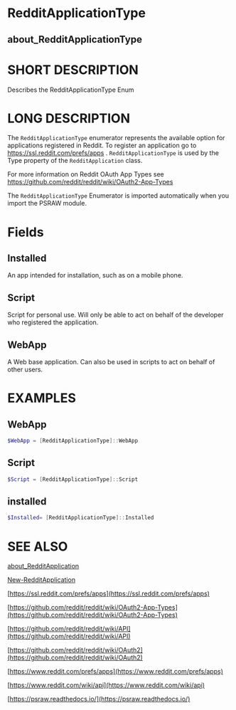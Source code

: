 # RedditApplicationType
## about_RedditApplicationType

# SHORT DESCRIPTION
Describes the RedditApplicationType Enum

# LONG DESCRIPTION
The `RedditApplicationType` enumerator represents the available option for applications registered in Reddit. To register an application go to https://ssl.reddit.com/prefs/apps . `RedditApplicationType` is used by the Type property of the `RedditApplication` class. 

For more information on Reddit OAuth App Types see https://github.com/reddit/reddit/wiki/OAuth2-App-Types

The `RedditApplicationType` Enumerator is imported automatically when you import the PSRAW module.


# Fields
## Installed
An app intended for installation, such as on a mobile phone.

## Script
Script for personal use. Will only be able to act on behalf of the developer who registered the application.

## WebApp
A Web base application. Can also be used in scripts to act on behalf of other users.

# EXAMPLES

## WebApp
```powershell
$WebApp = [RedditApplicationType]::WebApp
```

## Script
```powershell
$Script = [RedditApplicationType]::Script
```

## installed
```powershell
$Installed= [RedditApplicationType]::Installed
```

# SEE ALSO
[about_RedditApplication](https://psraw.readthedocs.io/en/latest/Module/about_RedditApplication)

[New-RedditApplication](https://psraw.readthedocs.io/en/latest/Module/New-RedditApplication)

[https://ssl.reddit.com/prefs/apps](https://ssl.reddit.com/prefs/apps)

[https://github.com/reddit/reddit/wiki/OAuth2-App-Types](https://github.com/reddit/reddit/wiki/OAuth2-App-Types)

[https://github.com/reddit/reddit/wiki/API](https://github.com/reddit/reddit/wiki/API)

[https://github.com/reddit/reddit/wiki/OAuth2](https://github.com/reddit/reddit/wiki/OAuth2)

[https://www.reddit.com/prefs/apps](https://www.reddit.com/prefs/apps)

[https://www.reddit.com/wiki/api](https://www.reddit.com/wiki/api)

[https://psraw.readthedocs.io/](https://psraw.readthedocs.io/)